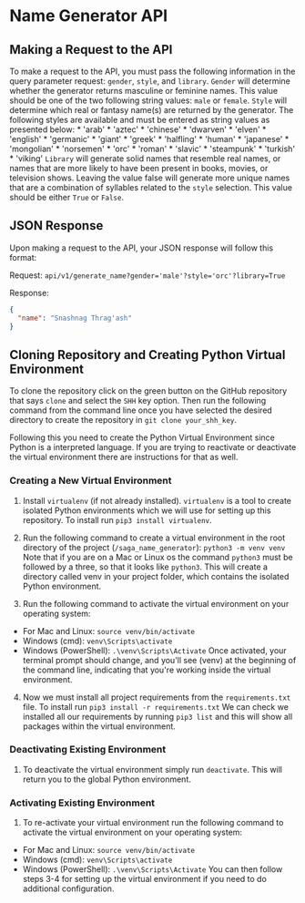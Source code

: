 # Name Generator API

## Making a Request to the API
To make a request to the API, you must pass the following information in the query parameter request: `gender`, `style`, and `library`.
`Gender` will determine whether the generator returns masculine or feminine names. This value should be one of the two following string values: `male` or `female`.
`Style` will determine which real or fantasy name(s) are returned by the generator. The following styles are available and must be entered as string values as presented below: 
    * 'arab'
    * 'aztec'
    * 'chinese'
    * 'dwarven'
    * 'elven'
    * 'english'
    * 'germanic'
    * 'giant'
    * 'greek'
    * 'halfling'
    * 'human'
    * 'japanese'
    * 'mongolian'
    * 'norsemen'
    * 'orc'
    * 'roman'
    * 'slavic'
    * 'steampunk'
    * 'turkish'
    * 'viking'
`Library` will generate solid names that resemble real names, or names that are more likely to have been present in books, movies, or television shows. 
Leaving the value false will generate more unique names that are a combination of syllables related to the `style` selection. This value should be either `True` or `False`. 

## JSON Response
Upon making a request to the API, your JSON response will follow this format: 

Request: `api/v1/generate_name?gender='male'?style='orc'?library=True`

Response: 
```json
{
  "name": "Snashnag Thrag'ash"
}
```

## Cloning Repository and Creating Python Virtual Environment
To clone the repository click on the green button on the GitHub repository that says `clone` and select the `SHH` key option. Then run the following command from the command line once you have selected
the desired directory to create the repository in `git clone your_shh_key`.

Following this you need to create the Python Virtual Environment since Python is a interpreted language. If you are trying to reactivate or deactivate the virtual environment there are instructions for 
that as well. 

### Creating a New Virtual Environment
1. Install `virtualenv` (if not already installed). `virtualenv` is a tool to create isolated Python environments which we will use for setting up this repository.
To install run `pip3 install virtualenv`.

2. Run the following command to create a virtual environment in the root directory of the project (`/saga_name_generator`): `python3 -m venv venv`
Note that if you are on a Mac or Linux os the command `python3` must be followed by a three, so that it looks like `python3`. 
This will create a directory called venv in your project folder, which contains the isolated Python environment.

3. Run the following command to activate the virtual environment on your operating system:
- For Mac and Linux: `source venv/bin/activate`
- Windows (cmd): `venv\Scripts\activate`
- Windows (PowerShell): `.\venv\Scripts\Activate`
Once activated, your terminal prompt should change, and you'll see (venv) at the beginning of the command line, indicating that you're working inside the virtual environment.

4. Now we must install all project requirements from the `requirements.txt` file. 
To install run `pip3 install -r requirements.txt`
We can check we installed all our requirements by running `pip3 list` and this will show all packages within the virtual environment. 

### Deactivating Existing Environment
1. To deactivate the virtual environment simply run `deactivate`. This will return you to the global Python environment. 

### Activating Existing Environment
1. To re-activate your virtual environment run the following command to activate the virtual environment on your operating system:
- For Mac and Linux: `source venv/bin/activate`
- Windows (cmd): `venv\Scripts\activate`
- Windows (PowerShell): `.\venv\Scripts\Activate`
You can then follow steps 3-4 for setting up the virtual environment if you need to do additional configuration. 
